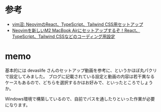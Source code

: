 # 参考
* [vim沼: NeovimのReact、TypeScript、Tailwind CSS用セットアップ](https://zenn.dev/takuya/articles/4472285edbc132#%E3%82%BF%E3%83%96%3A-bufferline)
* [Neovimを新しいM2 MacBook Airにセットアップするぞ！React、TypeScript、Tailwind CSSなどのコーディング用設定](https://www.youtube.com/watch?v=ajmK0ZNcM4Q)

# memo
基本的には devaslife さんのセットアップ動画を参考に、というかほぼ丸パクリで設定してみました。
ブログに記載されている設定と動画の内容は若干異なるケースもあるので、どちらを選択するかはお好みで、といったところでしょうか。

Windows環境で構築しているので、自前でパスを通したりといった作業が必要になります。

